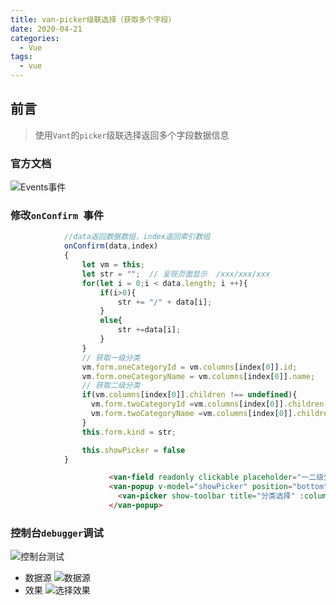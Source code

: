 ```yaml
---
title: van-picker级联选择（获取多个字段）
date: 2020-04-21
categories:
  - Vue
tags:
  - vue
---
```

## 前言
>使用`Vant`的`picker`级联选择返回多个字段数据信息

### 官方文档
![Events事件](https://img-blog.csdnimg.cn/20200421143151357.png?x-oss-process=image/watermark,type_ZmFuZ3poZW5naGVpdGk,shadow_10,text_aHR0cHM6Ly9ibG9nLmNzZG4ubmV0L20wXzM3OTAzODgy,size_16,color_FFFFFF,t_70)


### 修改`onConfirm `事件
```js
			//data返回数据数组，index返回索引数组	
            onConfirm(data,index)
            {   
                let vm = this;
                let str = "";  // 呈现页面显示  /xxx/xxx/xxx
                for(let i = 0;i < data.length; i ++){
                    if(i>0){
                        str += "/" + data[i];
                    }
                    else{
                        str +=data[i];
                    }
                }
                // 获取一级分类
                vm.form.oneCategoryId = vm.columns[index[0]].id;
                vm.form.oneCategoryName = vm.columns[index[0]].name;
                // 获取二级分类
                if(vm.columns[index[0]].children !== undefined){
                  vm.form.twoCategoryId =vm.columns[index[0]].children[index[1]].id;
                  vm.form.twoCategoryName =vm.columns[index[0]].children[index[1]].Name;
                }
                this.form.kind = str;

                this.showPicker = false
            }
```

```html
                      <van-field readonly clickable placeholder="一二级分类" :value="form.kind" @click="showPicker = true" />
                      <van-popup v-model="showPicker" position="bottom" :duration="0">
                        <van-picker show-toolbar title="分类选择" :columns="columns" @cancel="showPicker = false" @confirm="onConfirm" @change="onChange" />
                      </van-popup>
```

### 控制台`debugger`调试
![控制台测试](https://img-blog.csdnimg.cn/20200421143554853.png?x-oss-process=image/watermark,type_ZmFuZ3poZW5naGVpdGk,shadow_10,text_aHR0cHM6Ly9ibG9nLmNzZG4ubmV0L20wXzM3OTAzODgy,size_16,color_FFFFFF,t_70)
- 数据源
![数据源](https://img-blog.csdnimg.cn/2020042114390480.png?x-oss-process=image/watermark,type_ZmFuZ3poZW5naGVpdGk,shadow_10,text_aHR0cHM6Ly9ibG9nLmNzZG4ubmV0L20wXzM3OTAzODgy,size_16,color_FFFFFF,t_70)
- 效果
![选择效果](https://img-blog.csdnimg.cn/20200421143713354.png)

